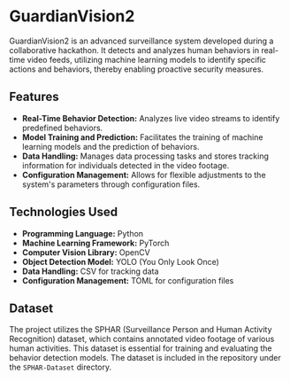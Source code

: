 # GuardianVision2

GuardianVision2 is an advanced surveillance system developed during a collaborative hackathon. It detects and analyzes human behaviors in real-time video feeds, utilizing machine learning models to identify specific actions and behaviors, thereby enabling proactive security measures.

## Features

- **Real-Time Behavior Detection:** Analyzes live video streams to identify predefined behaviors.
- **Model Training and Prediction:** Facilitates the training of machine learning models and the prediction of behaviors.
- **Data Handling:** Manages data processing tasks and stores tracking information for individuals detected in the video footage.
- **Configuration Management:** Allows for flexible adjustments to the system's parameters through configuration files.

## Technologies Used

- **Programming Language:** Python
- **Machine Learning Framework:** PyTorch
- **Computer Vision Library:** OpenCV
- **Object Detection Model:** YOLO (You Only Look Once)
- **Data Handling:** CSV for tracking data
- **Configuration Management:** TOML for configuration files

## Dataset

The project utilizes the SPHAR (Surveillance Person and Human Activity Recognition) dataset, which contains annotated video footage of various human activities. This dataset is essential for training and evaluating the behavior detection models. The dataset is included in the repository under the `SPHAR-Dataset` directory.
